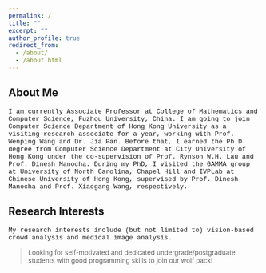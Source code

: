 ```yaml
---
permalink: /
title: ""
excerpt: ""
author_profile: true
redirect_from: 
  - /about/
  - /about.html
---
```



About Me
---
<font size=2 face="Courier">I am currently Associate Professor at College of Mathematics and Computer Science, Fuzhou University, China. I am going to join Computer Science Department of Hong Kong University as a visiting research associate for a year, working with Prof. Wenping Wang and Dr. Jia Pan. Before that, I earned the Ph.D. degree from Computer Science Department at City University of Hong Kong under the co-supervision of Prof. Rynson W.H. Lau and Prof. Dinesh Manocha. During my PhD, I visited the GAMMA group at University of North Carolina, Chapel Hill and IVPLab at Chinese University of Hong Kong, supervised by Prof. Dinesh Manocha and Prof. Xiaogang Wang, respectively.</font>

Research Interests
---
<font size=2 face="Courier">My research interests include (but not limited to) vision-based crowd analysis and medical image analysis. </font>


> <font size=2>Looking for self-motivated and dedicated undergrade/postgraduate students with good programming skills to join our wolf pack!</font>


